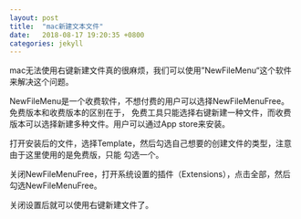 ```yaml
---
layout: post
title:  "mac新建文本文件"
date:   2018-08-17 19:20:35 +0800
categories: jekyll
---
```




mac无法使用右键新建文件真的很麻烦，我们可以使用”NewFileMenu“这个软件来解决这个问题。

NewFileMenu是一个收费软件，不想付费的用户可以选择NewFileMenuFree。免费版本和收费版本的区别在于，
免费工具只能选择右键新建一种文件，而收费版本可以选择新建多种文件。用户可以通过App store来安装。

打开安装后的文件，选择Template，然后勾选自己想要的创建文件的类型，注意由于这里使用的是免费版，只能
勾选一个。

关闭NewFileMenuFree，打开系统设置的插件（Extensions），点击全部，然后勾选NewFileMenuFree。

关闭设置后就可以使用右键新建文件了。






